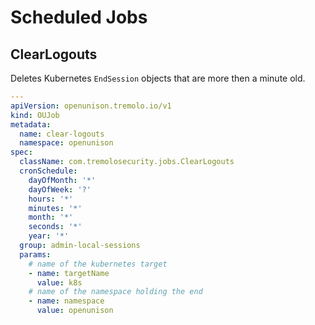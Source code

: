 # Scheduled Jobs

## ClearLogouts

Deletes Kubernetes `EndSession` objects that are more then a minute old.

```yaml
---
apiVersion: openunison.tremolo.io/v1
kind: OUJob
metadata:
  name: clear-logouts
  namespace: openunison
spec:
  className: com.tremolosecurity.jobs.ClearLogouts
  cronSchedule:
    dayOfMonth: '*'
    dayOfWeek: '?'
    hours: '*'
    minutes: '*'
    month: '*'
    seconds: '*'
    year: '*'
  group: admin-local-sessions
  params:
    # name of the kubernetes target
    - name: targetName
      value: k8s
    # name of the namespace holding the end
    - name: namespace
      value: openunison
```